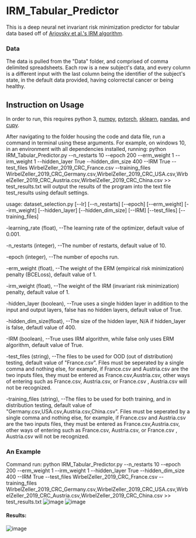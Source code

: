 # IRM_Tabular_Predictor
This is a deep neural net invariant risk minimization predictor for tabular data based off of [Arjovsky et al.'s IRM algorithm](https://arxiv.org/abs/1907.02893v1).
### Data
The data is pulled from the "Data" folder, and comprised of comma delimited spreadsheets. Each row is a new subject's data, and every column is a different input with the last column being the identifier of the subject's state, in the default data provided, having colorrectal cancer or being healthy.
## Instruction on Usage
In order to run, this requires python 3, [numpy](https://numpy.org/), [pytorch](https://pytorch.org/), [sklearn](https://scikit-learn.org/stable/), [pandas](https://pandas.pydata.org/), and [cupy](https://cupy.dev/).

After navigating to the folder housing the code and data file, run a command in terminal using these arguments. For example, on windows 10, in an environment with all dependencies installed, running: python IRM_Tabular_Predictor.py --n_restarts 10 --epoch 200 --erm_weight 1 --irm_weight 1 --hidden_layer True --hidden_dim_size 400 --IRM True --test_files WirbelZeller_2019_CRC_France.csv --training_files WirbelZeller_2019_CRC_Germany.csv,WirbelZeller_2019_CRC_USA.csv,WirbelZeller_2019_CRC_Austria.csv,WirbelZeller_2019_CRC_China.csv >> test_results.txt will output the results of the program into the text file test_results using default settings.

usage: dataset_selection.py [--lr] [--n_restarts] [--epoch]
                            [--erm_weight] [--irm_weight] [--hidden_layer] [--hidden_dim_size]
                            [--IRM] [--test_files] [--training_files]
  
  -learning_rate (float), --The learning rate of the optimizer, default value of  0.001.
  
  -n_restarts (integer), --The number of restarts, default value of 10.
  
  -epoch (integer), --The number of epochs run.
  
  -erm_weight (float), --The weight of the ERM (empirical risk minimization) penalty (BCELoss), default value of 1.
  
  -irm_weight (float), --The weight of the IRM (invariant risk minimization) penalty, default value of 1.
  
  -hidden_layer (boolean), --True uses a single hidden layer in addition to the input and output layers, false has no hidden layers, default value of True.
  
  -hidden_dim_size(float), --The size of the hidden layer, N/A if hidden_layer is false, defautl value of 400.
  
  -IRM (boolean), --True uses IRM algorithm, while false only uses ERM algorithm, default value of True.
  
  -test_files (string), --The files to be used for OOD (out of distribution) testing, default value of "France.csv". Files must be seperated by a single comma and nothing else, for example, if France.csv and Austria.csv are the two inputs files, they must be entered as France.csv,Austria.csv, other ways of entering such as France.csv, Austria.csv, or France.csv , Austria.csv will not be recognized.
  
  -training_files (string), --The files to be used for both training, and in distribution testing, default value of "Germany.csv,USA.csv,Austria.csv,China.csv". Files must be seperated by a single comma and nothing else, for example, if France.csv and Austria.csv are the two inputs files, they must be entered as France.csv,Austria.csv, other ways of entering such as France.csv, Austria.csv, or France.csv , Austria.csv will not be recognized.

### An Example

Command run: python IRM_Tabular_Predictor.py --n_restarts 10 --epoch 200 --erm_weight 1 --irm_weight 1 --hidden_layer True --hidden_dim_size 400 --IRM True --test_files WirbelZeller_2019_CRC_France.csv --training_files WirbelZeller_2019_CRC_Germany.csv,WirbelZeller_2019_CRC_USA.csv,WirbelZeller_2019_CRC_Austria.csv,WirbelZeller_2019_CRC_China.csv >> test_results.txt
![image](https://user-images.githubusercontent.com/88242834/128445919-0e4e39a2-60f4-4dbd-9053-f4550f793422.png)
![image](https://user-images.githubusercontent.com/88242834/128446428-7c063477-f748-4c4c-980a-207c5c41eb63.png)
#### Results:
![image](https://user-images.githubusercontent.com/88242834/128446238-be07f867-f737-4a31-842a-238a7bba75d4.png)
